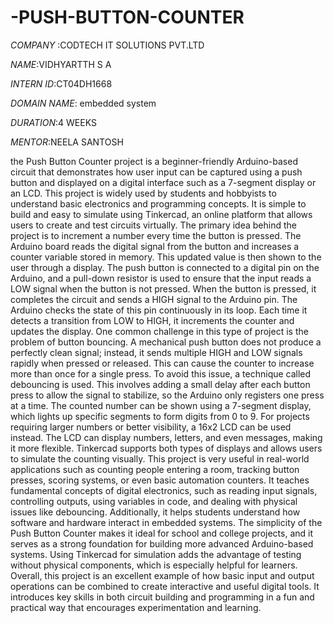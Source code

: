# -PUSH-BUTTON-COUNTER

*COMPANY* :CODTECH IT SOLUTIONS PVT.LTD

*NAME*:VIDHYARTTH S A

*INTERN ID*:CT04DH1668

*DOMAIN NAME*: embedded system

*DURATION*:4 WEEKS

*MENTOR*:NEELA SANTOSH

the Push Button Counter project is a beginner-friendly Arduino-based circuit that demonstrates how user input can be captured using a push button and displayed on a digital interface such as a 7-segment display or an LCD. This project is widely used by students and hobbyists to understand basic electronics and programming concepts. It is simple to build and easy to simulate using Tinkercad, an online platform that allows users to create and test circuits virtually. The primary idea behind the project is to increment a number every time the button is pressed. The Arduino board reads the digital signal from the button and increases a counter variable stored in memory. This updated value is then shown to the user through a display. The push button is connected to a digital pin on the Arduino, and a pull-down resistor is used to ensure that the input reads a LOW signal when the button is not pressed. When the button is pressed, it completes the circuit and sends a HIGH signal to the Arduino pin. The Arduino checks the state of this pin continuously in its loop. Each time it detects a transition from LOW to HIGH, it increments the counter and updates the display. One common challenge in this type of project is the problem of button bouncing. A mechanical push button does not produce a perfectly clean signal; instead, it sends multiple HIGH and LOW signals rapidly when pressed or released. This can cause the counter to increase more than once for a single press. To avoid this issue, a technique called debouncing is used. This involves adding a small delay after each button press to allow the signal to stabilize, so the Arduino only registers one press at a time. The counted number can be shown using a 7-segment display, which lights up specific segments to form digits from 0 to 9. For projects requiring larger numbers or better visibility, a 16x2 LCD can be used instead. The LCD can display numbers, letters, and even messages, making it more flexible. Tinkercad supports both types of displays and allows users to simulate the counting visually. This project is very useful in real-world applications such as counting people entering a room, tracking button presses, scoring systems, or even basic automation counters. It teaches fundamental concepts of digital electronics, such as reading input signals, controlling outputs, using variables in code, and dealing with physical issues like debouncing. Additionally, it helps students understand how software and hardware interact in embedded systems. The simplicity of the Push Button Counter makes it ideal for school and college projects, and it serves as a strong foundation for building more advanced Arduino-based systems. Using Tinkercad for simulation adds the advantage of testing without physical components, which is especially helpful for learners. Overall, this project is an excellent example of how basic input and output operations can be combined to create interactive and useful digital tools. It introduces key skills in both circuit building and programming in a fun and practical way that encourages experimentation and learning.
